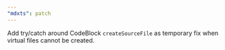 ```yaml
---
"mdxts": patch
---
```


Add try/catch around CodeBlock `createSourceFile` as temporary fix when virtual files cannot be created.

